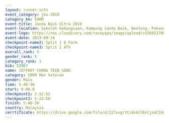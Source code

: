 ```yaml
---
layout: runner-info 
event_category: jbu-2019 
category_km: 50KM 
event-title: Janda Baik Ultra 2019
event-location: Sekolah Kebangsaan, Kampung Janda Baik, Bentong, Pahang, Malaysia 
event-logo: https://res.cloudinary.com/raceyaya/image/upload/v1569217009/logo/janda-baik_vch1pc.jpg 
event-date: 2019-09-14 
checkpoint-name2: Split 1 E Farm 
checkpoint-name3: Split 2 ATV 
overall_rank: 5
gender_rank: 5
category_rank: 1
bib: 52067
name: JEFFREY CHONG TEEN SENG
category: 50KM Men Veteran
gender: Male
time: 5-46-36
start: 0-00.0
checkpoint2: 2-52-52
checkpoint3: 5-22-58
finish: 5-46-36
country: Malaysia
cerrtificate: https://drive.google.com/file/d/1I7xvgrtti4nAcVExCjxmCZoUreHdbACs/view?usp=sharing
---
```

